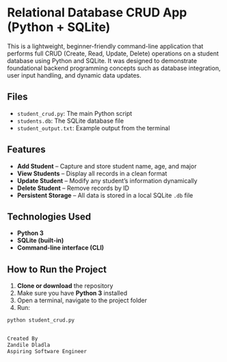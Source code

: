 # Relational Database CRUD App (Python + SQLite)

This is a lightweight, beginner-friendly command-line application that performs full CRUD (Create, Read, Update, Delete) operations on a student database using Python and SQLite.
It was designed to demonstrate foundational backend programming concepts such as database integration, user input handling, and dynamic data updates.

## Files
- `student_crud.py`: The main Python script
- `students.db`: The SQLite database file
- `student_output.txt`: Example output from the terminal

## Features
- **Add Student** – Capture and store student name, age, and major  
- **View Students** – Display all records in a clean format  
- **Update Student** – Modify any student’s information dynamically  
- **Delete Student** – Remove records by ID  
- **Persistent Storage** – All data is stored in a local SQLite `.db` file

## Technologies Used

- **Python 3**
- **SQLite (built-in)**
- **Command-line interface (CLI)**

## How to Run the Project

1. **Clone or download** the repository
2. Make sure you have **Python 3** installed
3. Open a terminal, navigate to the project folder
4. Run:

```bash
python student_crud.py


Created By
Zandile Dladla
Aspiring Software Engineer
